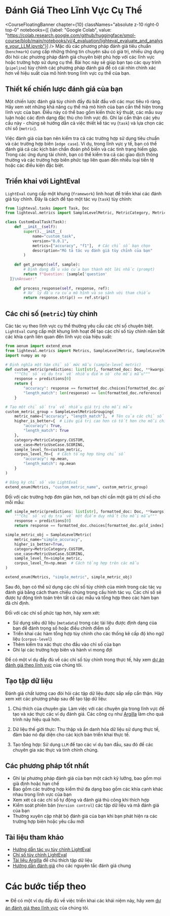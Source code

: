 # Đánh Giá Theo Lĩnh Vực Cụ Thể

<CourseFloatingBanner chapter={10}
  classNames="absolute z-10 right-0 top-0"
  notebooks={[
    {label: "Google Colab", value: "https://colab.research.google.com/github/huggingface/smol-course/blob/main/notebooks/vi/4_evaluation/lighteval_evaluate_and_analyse_your_LLM.ipynb"}] />
Mặc dù các phương pháp đánh giá tiêu chuẩn (`benchmark`) cung cấp những thông tin chuyên sâu có giá trị, nhiều ứng dụng đòi hỏi các phương pháp đánh giá chuyên biệt phù hợp với các lĩnh vực hoặc trường hợp sử dụng cụ thể. Bài học này sẽ giúp bạn tạo các quy trình (`pipeline`) tùy chỉnh các phương pháp đánh giá để có cái nhìn chính xác hơn về hiệu suất của mô hình trong lĩnh vực cụ thể của bạn.

## Thiết kế chiến lược đánh giá của bạn

Một chiến lược đánh giá tùy chỉnh đầy đủ bắt đầu với các mục tiêu rõ ràng. Hãy xem xét những khả năng cụ thể mà mô hình của bạn cần thể hiện trong lĩnh vực của bạn. Điều này có thể bao gồm kiến thức kỹ thuật, các mẫu suy luận hoặc các định dạng đặc thù cho lĩnh vực đó. Ghi lại cẩn thận các yêu cầu này - chúng sẽ hướng dẫn cả việc thiết kế tác vụ (`task`) và lựa chọn các chỉ số (`metric`).

Việc đánh giá của bạn nên kiểm tra cả các trường hợp sử dụng tiêu chuẩn và các trường hợp biên (`edge case`). Ví dụ, trong lĩnh vực y tế, bạn có thể đánh giá cả các kịch bản chẩn đoán phổ biến và các tình trạng hiếm gặp. Trong các ứng dụng tài chính, bạn có thể kiểm tra cả các giao dịch thông thường và các trường hợp biên phức tạp liên quan đến nhiều loại tiền tệ hoặc các điều kiện đặc biệt.

## Triển khai với LightEval

`LightEval` cung cấp một khung (`framework`) linh hoạt để triển khai các đánh giá tùy chỉnh. Đây là cách để tạo một tác vụ (`task`) tùy chỉnh:

```python
from lighteval.tasks import Task, Doc
from lighteval.metrics import SampleLevelMetric, MetricCategory, MetricUseCase

class CustomEvalTask(Task):
    def __init__(self):
        super().__init__(
            name="custom_task",
            version="0.0.1",
            metrics=["accuracy", "f1"],  # Các chỉ số bạn chọn
            description="Mô tả tác vụ đánh giá tùy chỉnh của bạn"
        )
    
    def get_prompt(self, sample):
        # Định dạng đầu vào của bạn thành một lời nhắc (prompt)
        return f"Question: {sample['question'
  ]}\nAnswer:"
    
    def process_response(self, response, ref):
        # Xử lý đầu ra của mô hình và so sánh với tham chiếu
        return response.strip() == ref.strip()
```


## Các chỉ số (`metric`) tùy chỉnh

Các tác vụ theo lĩnh vực cụ thể thường yêu cầu các chỉ số chuyên biệt. `LightEval` cung cấp một khung linh hoạt để tạo các chỉ số tùy chỉnh nắm bắt các khía cạnh liên quan đến lĩnh vực của hiệu suất:

```python
from aenum import extend_enum
from lighteval.metrics import Metrics, SampleLevelMetric, SampleLevelMetricGrouping
import numpy as np

# Định nghĩa một hàm chỉ số mức mẫu (sample-level metric)
def custom_metric(predictions: list[str], formatted_doc: Doc, **kwargs) -> dict:
    """Chỉ số ví dụ trả về nhiều điểm số cho mỗi mẫu"""
    response = predictions[0]
    return {
        "accuracy": response == formatted_doc.choices[formatted_doc.gold_index],
        "length_match": len(response) == len(formatted_doc.reference)
    }

# Tạo một chỉ số trả về nhiều giá trị cho mỗi mẫu
custom_metric_group = SampleLevelMetricGrouping(
    metric_name=["accuracy", "length_match"],  # Tên của các chỉ số
    higher_is_better={  # Liệu giá trị cao hơn có tốt hơn cho mỗi chỉ số không
        "accuracy": True,
        "length_match": True
    },
    category=MetricCategory.CUSTOM,
    use_case=MetricUseCase.SCORING,
    sample_level_fn=custom_metric,
    corpus_level_fn={  # Cách tổng hợp từng chỉ số
        "accuracy": np.mean,
        "length_match": np.mean
    }
)

# Đăng ký chỉ số vào LightEval
extend_enum(Metrics, "custom_metric_name", custom_metric_group)
```

Đối với các trường hợp đơn giản hơn, nơi bạn chỉ cần một giá trị chỉ số cho mỗi mẫu:

```python
def simple_metric(predictions: list[str], formatted_doc: Doc, **kwargs) -> bool:
    """Chỉ số ví dụ trả về một điểm duy nhất cho mỗi mẫu"""
    response = predictions[0]
    return response == formatted_doc.choices[formatted_doc.gold_index]

simple_metric_obj = SampleLevelMetric(
    metric_name="simple_accuracy",
    higher_is_better=True,
    category=MetricCategory.CUSTOM,
    use_case=MetricUseCase.SCORING,
    sample_level_fn=simple_metric,
    corpus_level_fn=np.mean  # Cách tổng hợp trên các mẫu
)

extend_enum(Metrics, "simple_metric", simple_metric_obj)
```

Sau đó, bạn có thể sử dụng các chỉ số tùy chỉnh của mình trong các tác vụ đánh giá bằng cách tham chiếu chúng trong cấu hình tác vụ. Các chỉ số sẽ được tự động tính toán trên tất cả các mẫu và tổng hợp theo các hàm bạn đã chỉ định.

Đối với các chỉ số phức tạp hơn, hãy xem xét:
- Sử dụng siêu dữ liệu (`metadata`) trong các tài liệu được định dạng của bạn để đánh trọng số hoặc điều chỉnh điểm số
- Triển khai các hàm tổng hợp tùy chỉnh cho các thống kê cấp độ kho ngữ liệu (`corpus-level`)
- Thêm kiểm tra xác thực cho đầu vào chỉ số của bạn
- Ghi lại các trường hợp biên và hành vi mong đợi

Để có một ví dụ đầy đủ về các chỉ số tùy chỉnh trong thực tế, hãy xem [dự án đánh giá theo lĩnh vực](./project/README.md) của chúng tôi.

## Tạo tập dữ liệu

Đánh giá chất lượng cao đòi hỏi các tập dữ liệu được sắp xếp cẩn thận. Hãy xem xét các phương pháp sau để tạo tập dữ liệu:

1. Chú thích của chuyên gia: Làm việc với các chuyên gia trong lĩnh vực để tạo và xác thực các ví dụ đánh giá. Các công cụ như [Argilla](https://github.com/argilla-io/argilla) làm cho quá trình này hiệu quả hơn.

2. Dữ liệu thế giới thực: Thu thập và ẩn danh hóa dữ liệu sử dụng thực tế, đảm bảo nó đại diện cho các kịch bản triển khai thực tế.

3. Tạo tổng hợp: Sử dụng `LLM` để tạo các ví dụ ban đầu, sau đó để các chuyên gia xác thực và tinh chỉnh chúng.

## Các phương pháp tốt nhất

- Ghi lại phương pháp đánh giá của bạn một cách kỹ lưỡng, bao gồm mọi giả định hoặc hạn chế
- Bao gồm các trường hợp kiểm thử đa dạng bao gồm các khía cạnh khác nhau trong lĩnh vực của bạn
- Xem xét cả các chỉ số tự động và đánh giá thủ công khi thích hợp
- Kiểm soát phiên bản (`Version control`) các tập dữ liệu và mã đánh giá của bạn
- Thường xuyên cập nhật bộ đánh giá của bạn khi bạn phát hiện ra các trường hợp biên hoặc yêu cầu mới

## Tài liệu tham khảo

- [Hướng dẫn tác vụ tùy chỉnh LightEval](https://github.com/huggingface/lighteval/wiki/Adding-a-Custom-Task)
- [Chỉ số tùy chỉnh LightEval](https://github.com/huggingface/lighteval/wiki/Adding-a-New-Metric)
- [Tài liệu Argilla](https://docs.argilla.io) để chú thích tập dữ liệu
- [Hướng dẫn đánh giá](https://github.com/huggingface/evaluation-guidebook) cho các nguyên tắc đánh giá chung

# Các bước tiếp theo

⏩ Để có một ví dụ đầy đủ về việc triển khai các khái niệm này, hãy xem [dự án đánh giá theo lĩnh vực](./project/README.md) của chúng tôi.